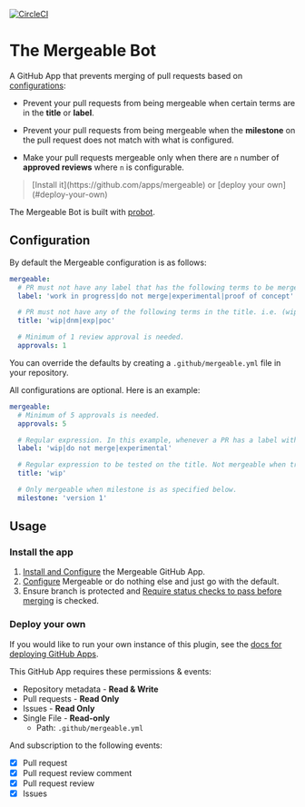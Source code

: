 [![CircleCI](https://circleci.com/gh/jusx/mergeable.svg?style=shield)](https://circleci.com/gh/jusx/mergeable)
# The Mergeable Bot
A GitHub App that prevents merging of pull requests based on [configurations](#configuration):

- Prevent your pull requests from being mergeable when certain terms are in the **title** or **label**.

- Prevent your pull requests from being mergeable when the **milestone** on the pull request does not match with what is configured.

- Make your pull requests mergeable only when there are `n` number of **approved reviews** where `n` is configurable.

<blockquote>
[Install it](https://github.com/apps/mergeable) or [deploy your own](#deploy-your-own)
</blockquote>

The Mergeable Bot is built with [probot](https://github.com/probot/probot).

## Configuration
By default the Mergeable configuration is as follows:

```yml
mergeable:
  # PR must not have any label that has the following terms to be mergeable
  label: 'work in progress|do not merge|experimental|proof of concept'

  # PR must not have any of the following terms in the title. i.e. (wip) My PR Title
  title: 'wip|dnm|exp|poc'

  # Minimum of 1 review approval is needed.
  approvals: 1
```

You can override the defaults by creating a `.github/mergeable.yml` file in your repository.

All configurations are optional. Here is an example:

```yml
mergeable:
  # Minimum of 5 approvals is needed.
  approvals: 5

  # Regular expression. In this example, whenever a PR has a label with the words wip, do not merge or experimental it will not be mergeable
  label: 'wip|do not merge|experimental'

  # Regular expression to be tested on the title. Not mergeable when true.  
  title: 'wip'

  # Only mergeable when milestone is as specified below.
  milestone: 'version 1'  
```

## Usage

### Install the app
1. [Install and Configure](https://github.com/apps/mergeable) the Mergeable GitHub App.
2. [Configure](#configuration) Mergeable or do nothing else and just go with the default.
3. Ensure branch is protected and [Require status checks to pass before merging](https://help.github.com/articles/enabling-required-status-checks/) is checked.

### Deploy your own

If you would like to run your own instance of this plugin, see the [docs for deploying GitHub Apps](https://github.com/probot/probot/blob/master/docs/deployment.md).

This GitHub App requires these permissions & events:

- Repository metadata - **Read & Write**
- Pull requests - **Read Only**
- Issues - **Read Only**
- Single File - **Read-only**
  - Path: `.github/mergeable.yml`

And subscription to the following events:
- [x] Pull request
- [x] Pull request review comment
- [x] Pull request review
- [x] Issues
